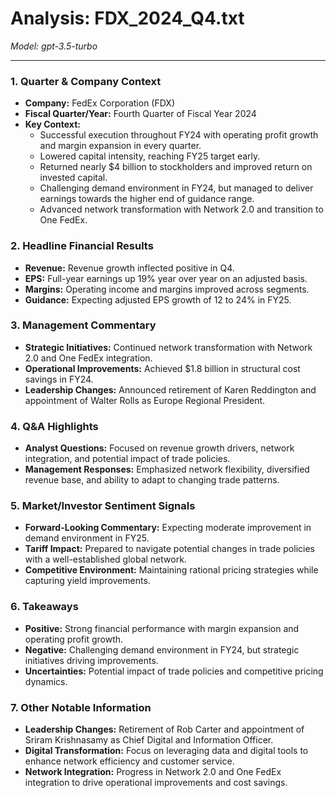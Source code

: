 # Analysis: FDX_2024_Q4.txt

*Model: gpt-3.5-turbo*

---

### 1. Quarter & Company Context
- **Company:** FedEx Corporation (FDX)
- **Fiscal Quarter/Year:** Fourth Quarter of Fiscal Year 2024
- **Key Context:** 
  - Successful execution throughout FY24 with operating profit growth and margin expansion in every quarter.
  - Lowered capital intensity, reaching FY25 target early.
  - Returned nearly $4 billion to stockholders and improved return on invested capital.
  - Challenging demand environment in FY24, but managed to deliver earnings towards the higher end of guidance range.
  - Advanced network transformation with Network 2.0 and transition to One FedEx.

### 2. Headline Financial Results
- **Revenue:** Revenue growth inflected positive in Q4.
- **EPS:** Full-year earnings up 19% year over year on an adjusted basis.
- **Margins:** Operating income and margins improved across segments.
- **Guidance:** Expecting adjusted EPS growth of 12 to 24% in FY25.

### 3. Management Commentary
- **Strategic Initiatives:** Continued network transformation with Network 2.0 and One FedEx integration.
- **Operational Improvements:** Achieved $1.8 billion in structural cost savings in FY24.
- **Leadership Changes:** Announced retirement of Karen Reddington and appointment of Walter Rolls as Europe Regional President.

### 4. Q&A Highlights
- **Analyst Questions:** Focused on revenue growth drivers, network integration, and potential impact of trade policies.
- **Management Responses:** Emphasized network flexibility, diversified revenue base, and ability to adapt to changing trade patterns.

### 5. Market/Investor Sentiment Signals
- **Forward-Looking Commentary:** Expecting moderate improvement in demand environment in FY25.
- **Tariff Impact:** Prepared to navigate potential changes in trade policies with a well-established global network.
- **Competitive Environment:** Maintaining rational pricing strategies while capturing yield improvements.

### 6. Takeaways
- **Positive:** Strong financial performance with margin expansion and operating profit growth.
- **Negative:** Challenging demand environment in FY24, but strategic initiatives driving improvements.
- **Uncertainties:** Potential impact of trade policies and competitive pricing dynamics.

### 7. Other Notable Information
- **Leadership Changes:** Retirement of Rob Carter and appointment of Sriram Krishnasamy as Chief Digital and Information Officer.
- **Digital Transformation:** Focus on leveraging data and digital tools to enhance network efficiency and customer service.
- **Network Integration:** Progress in Network 2.0 and One FedEx integration to drive operational improvements and cost savings.